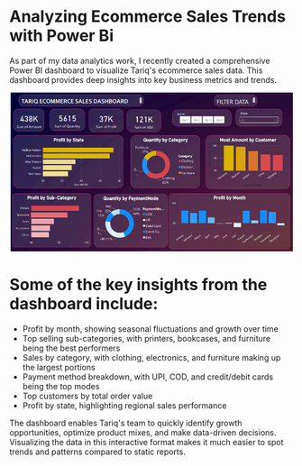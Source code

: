 # Analyzing Ecommerce Sales Trends with Power Bi

As part of my data analytics work, I recently created a comprehensive Power BI dashboard to visualize Tariq's ecommerce sales data. This dashboard provides deep insights into key business metrics and trends.

![Ecommerce Sales Trends](https://github.com/tariqahmedproject/salesdashboard/blob/main/ecommerice.PNG)
# Some of the key insights from the dashboard include:

* Profit by month, showing seasonal fluctuations and growth over time
* Top selling sub-categories, with printers, bookcases, and furniture being the best performers
* Sales by category, with clothing, electronics, and furniture making up the largest portions
* Payment method breakdown, with UPI, COD, and credit/debit cards being the top modes
* Top customers by total order value
* Profit by state, highlighting regional sales performance
  
The dashboard enables Tariq's team to quickly identify growth opportunities, optimize product mixes, and make data-driven decisions. Visualizing the data in this interactive format makes it much easier to spot trends and patterns compared to static reports.
